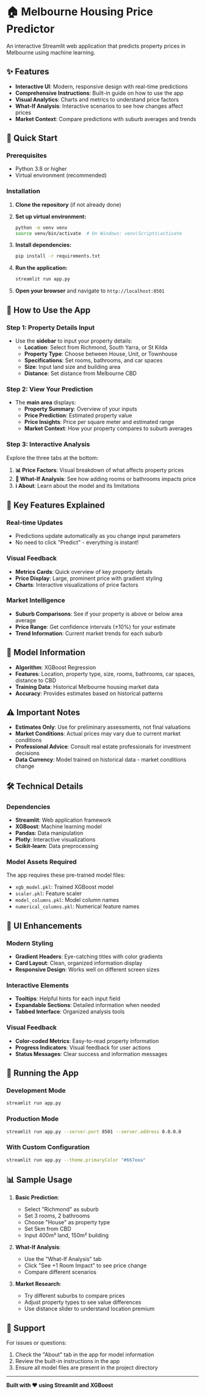 # 🏠 Melbourne Housing Price Predictor

An interactive Streamlit web application that predicts property prices in Melbourne using machine learning.

## ✨ Features

- **Interactive UI**: Modern, responsive design with real-time predictions
- **Comprehensive Instructions**: Built-in guide on how to use the app
- **Visual Analytics**: Charts and metrics to understand price factors
- **What-If Analysis**: Interactive scenarios to see how changes affect prices
- **Market Context**: Compare predictions with suburb averages and trends

## 🚀 Quick Start

### Prerequisites

- Python 3.8 or higher
- Virtual environment (recommended)

### Installation

1. **Clone the repository** (if not already done)
2. **Set up virtual environment:**

   ```bash
   python -m venv venv
   source venv/bin/activate  # On Windows: venv\Scripts\activate
   ```

3. **Install dependencies:**

   ```bash
   pip install -r requirements.txt
   ```

4. **Run the application:**

   ```bash
   streamlit run app.py
   ```

5. **Open your browser** and navigate to `http://localhost:8501`

## 📱 How to Use the App

### Step 1: Property Details Input

- Use the **sidebar** to input your property details:
  - **Location**: Select from Richmond, South Yarra, or St Kilda
  - **Property Type**: Choose between House, Unit, or Townhouse
  - **Specifications**: Set rooms, bathrooms, and car spaces
  - **Size**: Input land size and building area
  - **Distance**: Set distance from Melbourne CBD

### Step 2: View Your Prediction

- The **main area** displays:
  - **Property Summary**: Overview of your inputs
  - **Price Prediction**: Estimated property value
  - **Price Insights**: Price per square meter and estimated range
  - **Market Context**: How your property compares to suburb averages

### Step 3: Interactive Analysis

Explore the three tabs at the bottom:

1. **📊 Price Factors**: Visual breakdown of what affects property prices
2. **🔄 What-If Analysis**: See how adding rooms or bathrooms impacts price
3. **ℹ️ About**: Learn about the model and its limitations

## 🎯 Key Features Explained

### Real-time Updates

- Predictions update automatically as you change input parameters
- No need to click "Predict" - everything is instant!

### Visual Feedback

- **Metrics Cards**: Quick overview of key property details
- **Price Display**: Large, prominent price with gradient styling
- **Charts**: Interactive visualizations of price factors

### Market Intelligence

- **Suburb Comparisons**: See if your property is above or below area average
- **Price Range**: Get confidence intervals (±10%) for your estimate
- **Trend Information**: Current market trends for each suburb

## 🤖 Model Information

- **Algorithm**: XGBoost Regression
- **Features**: Location, property type, size, rooms, bathrooms, car spaces, distance to CBD
- **Training Data**: Historical Melbourne housing market data
- **Accuracy**: Provides estimates based on historical patterns

## ⚠️ Important Notes

- **Estimates Only**: Use for preliminary assessments, not final valuations
- **Market Conditions**: Actual prices may vary due to current market conditions
- **Professional Advice**: Consult real estate professionals for investment decisions
- **Data Currency**: Model trained on historical data - market conditions change

## 🛠️ Technical Details

### Dependencies

- **Streamlit**: Web application framework
- **XGBoost**: Machine learning model
- **Pandas**: Data manipulation
- **Plotly**: Interactive visualizations
- **Scikit-learn**: Data preprocessing

### Model Assets Required

The app requires these pre-trained model files:

- `xgb_model.pkl`: Trained XGBoost model
- `scaler.pkl`: Feature scaler
- `model_columns.pkl`: Model column names
- `numerical_columns.pkl`: Numerical feature names

## 🎨 UI Enhancements

### Modern Styling

- **Gradient Headers**: Eye-catching titles with color gradients
- **Card Layout**: Clean, organized information display
- **Responsive Design**: Works well on different screen sizes

### Interactive Elements

- **Tooltips**: Helpful hints for each input field
- **Expandable Sections**: Detailed information when needed
- **Tabbed Interface**: Organized analysis tools

### Visual Feedback

- **Color-coded Metrics**: Easy-to-read property information
- **Progress Indicators**: Visual feedback for user actions
- **Status Messages**: Clear success and information messages

## 🚀 Running the App

### Development Mode

```bash
streamlit run app.py
```

### Production Mode

```bash
streamlit run app.py --server.port 8501 --server.address 0.0.0.0
```

### With Custom Configuration

```bash
streamlit run app.py --theme.primaryColor "#667eea"
```

## 📊 Sample Usage

1. **Basic Prediction**:

   - Select "Richmond" as suburb
   - Set 3 rooms, 2 bathrooms
   - Choose "House" as property type
   - Set 5km from CBD
   - Input 400m² land, 150m² building

2. **What-If Analysis**:

   - Use the "What-If Analysis" tab
   - Click "See +1 Room Impact" to see price change
   - Compare different scenarios

3. **Market Research**:
   - Try different suburbs to compare prices
   - Adjust property types to see value differences
   - Use distance slider to understand location premium

## 🤝 Support

For issues or questions:

1. Check the "About" tab in the app for model information
2. Review the built-in instructions in the app
3. Ensure all model files are present in the project directory

---

**Built with ❤️ using Streamlit and XGBoost**
